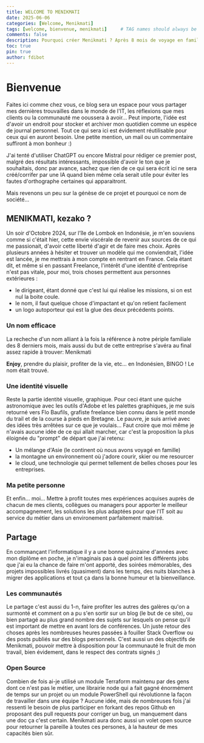 ```yaml
---
title: WELCOME TO MENIKMATI
date: 2025-06-06
categories: [Welcome, Menikmati]
tags: [welcome, bienvenue, menikmati]     # TAG names should always be lowercase
comments: false
description: Pourquoi créer Menikmati ? Après 8 mois de voyage en famille, l'envie de faire les choses différement et de revenir aux sources de mes passions.
toc: true
pin: true
author: fdibot 
---
```



# Bienvenue

Faites ici comme chez vous, ce blog sera un espace pour vous partager mes dernières trouvailles dans le monde de l'IT, les réflexions que mes clients ou la communauté me ooussera à avoir... Peut importe, l'idée est d'avoir un endroit pour stocker et archiver mon quotidien comme un espèce de journal personnel. Tout ce qui sera ici est évidement réutilisable pour ceux qui en auront besoin. Une petite mention, un mail ou un commentaire suffiront à mon bonheur :)

J'ai tenté d'utiliser ChatGPT ou encore Mistral pour rédiger ce premier post, malgré des résultats intéressants, impossible d'avoir le ton que je souhaitais, donc par avance, sachez que rien de ce qui sera écrit ici ne sera créé/corrifer par une IA quand bien même cela serait utile pour éviter les fautes d'orthographe certaines qui apparaitront.

Mais revenons un peu sur la génèse de ce projet et pourquoi ce nom de société...

## MENIKMATI, kezako ?

Un soir d'Octobre 2024, sur l'île de Lombok en Indonésie, je m'en souviens comme si c'était hier, cette envie viscérale de revenir aux sources de ce qui me passionait, d'avoir cette liberté d'agir et de faire mes choix. Après plusieurs années à hésiter et trouver un modèle qui me conviendrait, l'idée est lancée, je me mettrais à mon compte en rentrant en France. Cela étant dit, et même si en passant Freelance, l'intérêt d'une identité d'entreprise n'est pas vitale, pour moi, trois choses permettent aux personnes extérieures :
- le dirigeant, étant donné que c'est lui qui réalise les missions, si on est nul la boite coule.
- le nom, il faut quelque chose d'impactant et qu'on retient facilement
- un logo autoporteur qui est la glue des deux précédents points.

### Un nom efficace

La recheche d'un nom alliant à la fois la référence à notre périple familiale des 8 derniers mois, mais aussi du but de cette entreprise s'avéra au final assez rapide à trouver: Menikmati

**Enjoy**, prendre du plaisir, profiter de la vie, etc... en Indonésien, BINGO ! Le nom était trouvé.

### Une identité visuelle

Reste la partie identité visuelle, graphique. Pour ceci étant une quiche astronomique avec les outils d'Adobe et les palettes graphiques, je me suis retourné vers Flo Baufils, grafiste freelance bien connu dans le petit monde du trail et de la course à pieds en Bretagne. Le pauvre, je suis arrivé avec des idées très arrêtées sur ce que je voulais... Faut croire que moi même je n'avais aucune idée de ce qui allait marcher, car c'est la proposition la plus éloignée du "prompt" de départ que j'ai retenu:
- Un mélange d'Asie (le continent où nous avons voyagé en famille)
- la montagne un environnement où j'adore courir, skier ou me resourcer
- le cloud, une technologie qui permet tellement de belles choses pour les entreprises.

### Ma petite personne

Et enfin... moi... Mettre à profit toutes mes expériences acquises auprès de chacun de mes clients, collègues ou managers pour apporter le meilleur accompagnement, les solutions les plus adaptées pour que l'IT soit au service du métier dans un environement parfaitement maitrisé.


## Partage

En commançant l'informatique il y a une bonne quinzaine d'années avec mon diplôme en poche, je n'imaginais pas à quel point les différents jobs que j'ai eu la chance de faire m'ont apporté, des soirées mémorables, des projets impossibles livrés (quasiment) dans les temps, des nuits blanches à migrer des applications et tout ça dans la bonne humeur et la bienveillance.

### Les communautés

Le partage c'est aussi du 1-n, faire profiter les autres des galères qu'on a surmonté et comment on a pu s'en sortir sur un blog (le but de ce site), ou bien partagé au plus grand nombre des sujets sur lesquels on pense qu'il est important de mettre en avant lors de conférences. Un juste retour des choses après les nombreuses heures passées à fouiller Stack Overflow ou des posts publiés sur des blogs personnels. 
C'est aussi un des objectifs de Menikmati, pouvoir mettre à disposition pour la communauté le fruit de mon travail, bien évidement, dans le respect des contrats signés ;)

### Open Source

Combien de fois ai-je utilisé un module Terraform maintenu par des gens dont ce n'est pas le métier, une librairie node qui a fait gagné énormément de temps sur un projet ou un module PowerShell qui révolutionne la façon de travailler dans une équipe ? Aucune idée, mais de nombreuses fois j'ai ressenti le besoin de plus participer en forkant des repos Github en proposant des pull requests pour corriger un bug, un manquement dans une doc ça c'est certain.
Menikmati aura donc aussi un volet open source pour retourner la pareille à toutes ces persones, à la hauteur de mes capacités bien sûr.